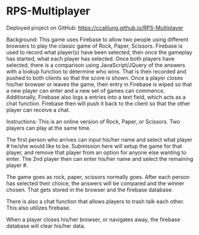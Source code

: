 # RPS-Multiplayer

Deployed project on GitHub: https://ccalilung.github.io/RPS-Multiplayer

Background: This game uses Firebase to allow two people using different browsers to play the classic game of Rock, Paper, Scissors. Firebase is used to record what player(s) have been selected, then once the gameplay has started, what each player has selected. Once both players have selected, there is a comparison using JavaScript/JQuery of the answers with a lookup function to determine who wins. That is then recorded and pushed to both clients so that the score is shown. Once a player closes his/her browser or leaves the game, their entry in Firebase is wiped so that a new player can enter and a new set of games can commence. Additionally, Firebase also logs a entries into a text field, which acts as a chat function. Firebase then will push it back to the client so that the other player can receive a chat.


Instructions: 
This is an online version of Rock, Paper, or Scissors. Two players can play at the same time.

The first person who arrives can input his/her name and select what player # he/she would like to be. Submission here will setup the game for that player, and remove that player from an option for anyone else wanting to enter. The 2nd player then can enter his/her name and select the remaining player #.

The game goes as rock, paper, scissors normally goes. After each person has selected their choice, the answers will be compared and the winner chosen. That gets stored in the browser and the firebase database.

There is also a chat function that allows players to trash talk each other. This also utilizes firebase.

When a player closes his/her browser, or navigates away, the firebase database will clear his/her data.
